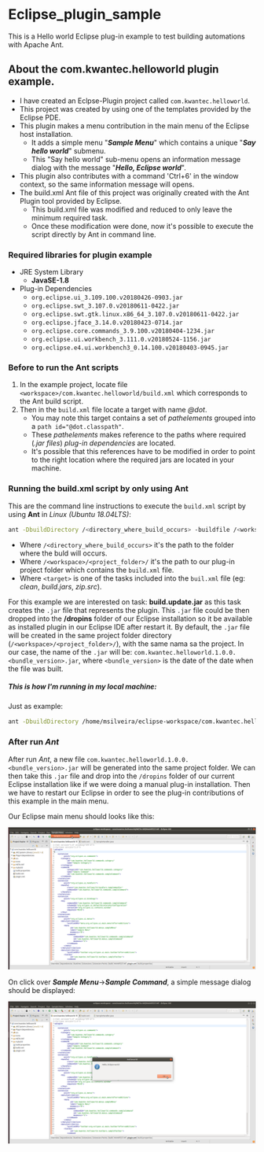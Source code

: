 # Eclipse_plugin_sample
This is a Hello world Eclipse plug-in example to test building automations with Apache Ant.

## About the com.kwantec.helloworld plugin example.
* I have created an Eclpse-Plugin project called `com.kwantec.helloworld`.
* This project was created by using one of the templates provided by the Eclipse PDE.
* This plugin makes a menu contribution in the main menu of the Eclipse host installation.
    * It adds a simple menu "___Sample Menu___" which contains a unique "___Say hello world___" submenu.
    * This "Say hello world" sub-menu opens an information message dialog with the message "___Hello, Eclipse world___".
* This plugin also contributes with a command 'Ctrl+6' in the window context, so the same information message will opens.
* The build.xml Ant file of this project was originally created with the Ant Plugin tool provided by Eclipse.
    * This build.xml file was modified and reduced to only leave the minimum required task.
    * Once these modification were done, now it's possible to execute the script directly by Ant in command line.

### Required libraries for plugin example
* JRE System Library
    * __JavaSE-1.8__
* Plug-in Dependencies
    * `org.eclipse.ui_3.109.100.v20180426-0903.jar`
    * `org.eclipse.swt_3.107.0.v20180611-0422.jar`
    * `org.eclipse.swt.gtk.linux.x86_64_3.107.0.v20180611-0422.jar`
    * `org.eclipse.jface_3.14.0.v20180423-0714.jar`
    * `org.eclipse.core.commands_3.9.100.v20180404-1234.jar`
    * `org.eclipse.ui.workbench_3.111.0.v20180524-1156.jar`
    * `org.eclipse.e4.ui.workbench3_0.14.100.v20180403-0945.jar`

### Before to run the Ant scripts
1. In the example project, locate file `<workspace>/com.kwantec.helloworld/build.xml` which corresponds to the Ant build script.
2. Then in the `build.xml` file locate a target with name _@dot_. 
    - You may note this target contains a set of _pathelements_ grouped into a `path id="@dot.classpath"`.
    - These _pathelements_ makes reference to the paths where required (_.jar files_) _plug-in dependencies_ are located.
    - It's possible that this references have to be modified in order to point to the right location where the required jars are located in your machine.

### Running the build.xml script by only using Ant
This are the command line instructions to execute the `build.xml` script by using __Ant__ in _Linux (Ubuntu 18.04LTS)_:
```sh
ant -DbuildDirectory /<directory_where_build_occurs> -buildfile /<workspace>/<project_folder>/build.xml <target>
```
* Where `/<directory_where_build_occurs>` it's the path to the folder where the buld will occurs.
* Where `/<workspace>/<project_folder>/` it's the path to our plug-in project folder which contains the `build.xml` file.
* Where `<target>` is one of the tasks included into the `buil.xml` file (eg: _clean_, _build.jars_, _zip.src_).

For this example we are interested on task: __build.update.jar__ as this task creates the `.jar` file that represents the plugin. 
This `.jar` file could be then dropped into the __/dropins__ folder of our Eclipse installation so it be available as installed plugin in our Eclipse IDE after restart it.
By default, the `.jar` file will be created in the same project folder directory (`/<workspace>/<project_folder>/`), with the same nama sa the project. In our case, the name of the `.jar` will be: `com.kwantec.helloworld.1.0.0.<bundle_version>.jar`, where `<bundle_version>` is the date of the date when the file was built.

##### This is how I'm running in my local machine:
Just as example:
```sh
ant -DbuildDirectory /home/msilveira/eclipse-workspace/com.kwantec.helloworld/mybuild -buildfile ~/eclipse-workspace/com.kwantec.helloworld/build.xml build.update.jar
```

### After run _Ant_
After run _Ant_, a new file  `com.kwantec.helloworld.1.0.0.<bundle_version>.jar` will be generated into the same project folder. We can then take this `.jar` file and drop into the `/dropins` folder of our current Eclipse installation like if we were doing a manual plug-in installation. 
Then we have to restart our Eclipse in order to see the plug-in contributions of this example in the main menu. 

Our Eclipse main menu should looks like this: 

![Eclipse main menu contribution "Sample Menu"](https://github.com/mariosil/eclipse_plugin_sample/blob/master/eclipse-main-menu-contrib.png)

On click over ___Sample Menu___->___Sample Command___, a simple message dialog should be displayed:

![Hello world message dialod](https://github.com/mariosil/eclipse_plugin_sample/blob/master/eclipse-msj-dialog.png)
